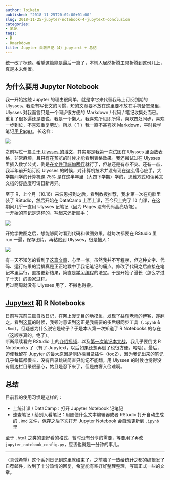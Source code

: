 ```yaml
---
author: loikein
published: "2018-11-25T20:02:00+01:00"
slug: 2018-11-25-jupyter-notebook-4-jupytext-conclusion
categories:
- 笔记
tags:
- R
- Rmarkdown
title: Jupyter 自救日记（4）jupytext + 总结
---
```

统一改了标题。希望这篇能是最后一篇了，本懒人居然折腾工具折腾到这份儿上，真是本末倒置。  
  

## 为什么要用 Jupyter Notebook

我一开始接触 Jupyter 的理由很简单，就是拿它来代替我马上订阅到期的 Ulysses。我没有写长文的习惯，短的文章要不放在这里要不放在手机备忘录里，Ulysses 对我而言只是一个同步很方便的 Markdown / 代码 / 笔记收集处而已。  
重复了很多遍还是要说，我是一个懒人。我喜欢所见即所得，喜欢四处同步，喜欢一步到位，不喜欢重复劳动。所以（？）我一直不甚喜欢 Markdown，平时数学笔记[用 Pages](https://support.apple.com/zh-cn/HT202501)，长这样：  

![](/post-img/2018-11-25-jupyter-notebook-4-1.png)


之前写过一篇[关于 Ulysses 的博文](https://loikein.blogspot.com/2018/09/ulysses.html)，其实那是我第一次试图在 Ulysses 里面放表格，非常麻烦，且只有在预览的时候才能看到表格效果。我还尝试过在 Ulysses 里插入数学公式，倒是[在文件顶端加两行](https://ulysses.app/tutorials/writing-equations)就行了，但总还是有点不爽。还有一点，我半年前开始订阅 Ulysses 的时候，对计算机技术并没有现在这么得心应手，大学期间学的计算机课 75% 是在这半年里（大四下学期）学的，思维方式和读英文文档的舒适度可谓日新月异。  
  
至于 R，上个月（10.16）来波恩报到之后，看到教授推荐，我才第一次在电脑里装了 RStudio，然后开始在 DataCamp 上面上课，至今只上完了 10 门课，在这期间几乎一直用 Ulysses 记笔记（因为 Pages 没有代码高亮功能）。  
一开始的笔记是这样的，写起来还挺顺手：  

![](/post-img/2018-11-25-jupyter-notebook-4-2.png)


开始学做图之后，想能够同时看到代码和做图效果，就每次都要在 RStudio 里 run 一遍，保存图片，再粘贴到 Ulysses，很是恼人：  


![](/post-img/2018-11-25-jupyter-notebook-4-3.png)

  
有一天不知怎的看到了[这篇文章](https://www.jianshu.com/p/86117613b7a6)，心里一惊。虽然我并不写程序，但这种文字、代码、运行结果的混排真是正正地戳中了我记笔记的痛点。修改了代码之后直接在笔记本里运行，直接更新结果，简直是[学习编程](https://i.imgur.com/IarNH89.jpg)的法宝。于是开始了漫长（怎么才过了十天）的搬家过程。  
再过两周就没有 Ulysses 用了，不搬也得搬。  
  

## [Jupytext](https://github.com/mwouts/jupytext) 和 R Notebooks

日前写完前三篇自救日记，在网上漫无目的地摸鱼，发现了[益辉老师的博客](https://yihui.name/cn/)，遂翻之。看到[这篇](https://yihui.name/cn/2018/09/pursuit-of-likes/)的时候，我顿时意识到这正是我需要的多后缀同步工具（`.ipynb` & `.Rmd`）。但疑惑为什么说它是轮子？于是本人第一次知道了 R Notebooks 的存在（这顺序真的，绝了）。  
断断续续看完 RStudio 上的[介绍视频](https://www.rstudio.com/resources/webinars/introducing-notebooks-with-r-markdown/)，以及[第一次笔记本大战](https://yihui.name/en/2018/09/notebook-war/)，我几乎要倒戈 R Notebooks 了（有了 Jupytext，以后如果还想再倒了也很方便，哈哈）。最后，迫使我留在 Jupyter 的最大原因是侧边栏目录插件（toc2），因为我记出来的笔记几乎每篇都很长，没有目录跳转简直只能记不能翻。用 Ulysses 的时候也觉得没有侧边栏目录很恶心，姑且是忍下来了，但是由奢入俭难啊。  
  

## 总结

目前我的使用习惯是这样的：  

-   上统计课 / DataCamp：打开 Jupyter Notebook 记笔记
-   速查笔记 / 给别人看笔记：用随便什么文本编辑器或者 RStudio
    打开自动生成的 `.Rmd` 文件，保存之后下次打开 Jupyter
    Notebook 会自动更新到 `.ipynb` 里

至于 `.html` 之类的更好看的格式，暂时没有分享的需要，等要用了再改
`jupyter_notebook_config.py`，应该也就是一分钟的事儿。  
  

-----------

  
（真诚希望）这个系列日记到这里就结束了。之前脑子一热给统计之都的编辑发了自荐邮件，收到了十分热情的回复，希望能有空好好整理整理，写篇正式一些的文章。
